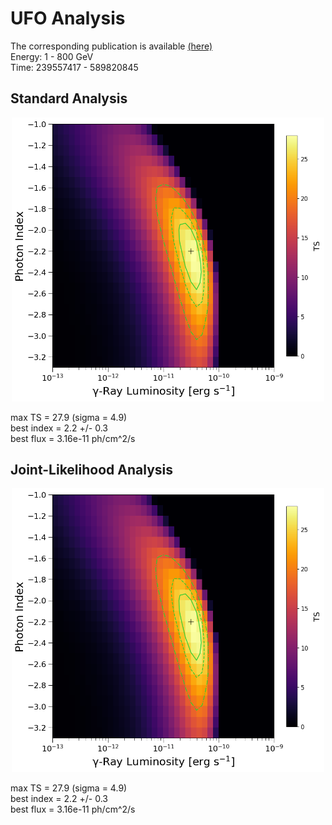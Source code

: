 # UFO Analysis

The corresponding publication is available [(here)](https://iopscience.iop.org/article/10.3847/1538-4357/ac1bb2) <br />
Energy: 1 - 800 GeV <br />
Time: 239557417 - 589820845 <br />

## Standard Analysis

<p align="center">
<img width="500"  src="summed_array_ufo_SA.png">
</p>

max TS = 27.9 (sigma = 4.9) <br />
best index = 2.2 +/- 0.3 <br />
best flux = 3.16e-11 ph/cm^2/s <br />

## Joint-Likelihood Analysis

<p align="center">
<img width="500"  src="summed_array_ufo_SA.png">
</p>

max TS = 27.9 (sigma = 4.9) <br />
best index = 2.2 +/- 0.3 <br />
best flux = 3.16e-11 ph/cm^2/s <br />
